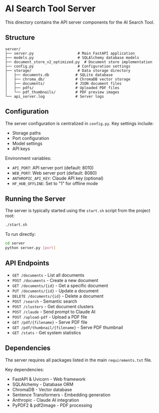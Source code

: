 # AI Search Tool Server

This directory contains the API server components for the AI Search Tool.

## Structure

```
server/
├── server.py                    # Main FastAPI application
├── models.py                    # SQLAlchemy database models
├── document_store_v2_optimized.py  # Document store implementation
├── config.py                    # Configuration settings
├── storage/                     # Data storage directory
│   ├── documents.db            # SQLite database
│   ├── chroma_db/              # ChromaDB vector storage
│   ├── documents/              # JSON document files
│   ├── pdfs/                   # Uploaded PDF files
│   └── pdf_thumbnails/         # PDF preview images
└── api_server.log              # Server logs
```

## Configuration

The server configuration is centralized in `config.py`. Key settings include:

- Storage paths
- Port configuration
- Model settings
- API keys

Environment variables:
- `API_PORT`: API server port (default: 8010)
- `WEB_PORT`: Web server port (default: 8080) 
- `ANTHROPIC_API_KEY`: Claude API key (optional)
- `HF_HUB_OFFLINE`: Set to "1" for offline mode

## Running the Server

The server is typically started using the `start.sh` script from the project root:

```bash
./start.sh
```

To run directly:

```bash
cd server
python server.py [port]
```

## API Endpoints

- `GET /documents` - List all documents
- `POST /documents` - Create a new document
- `GET /documents/{id}` - Get a specific document
- `PUT /documents/{id}` - Update a document
- `DELETE /documents/{id}` - Delete a document
- `POST /search` - Semantic search
- `POST /clusters` - Get document clusters
- `POST /claude` - Send prompt to Claude AI
- `POST /upload-pdf` - Upload a PDF file
- `GET /pdf/{filename}` - Serve PDF file
- `GET /pdf/thumbnail/{filename}` - Serve PDF thumbnail
- `GET /stats` - Get system statistics

## Dependencies

The server requires all packages listed in the main `requirements.txt` file.

Key dependencies:
- FastAPI & Uvicorn - Web framework
- SQLAlchemy - Database ORM
- ChromaDB - Vector database
- Sentence Transformers - Embedding generation
- Anthropic - Claude AI integration
- PyPDF2 & pdf2image - PDF processing